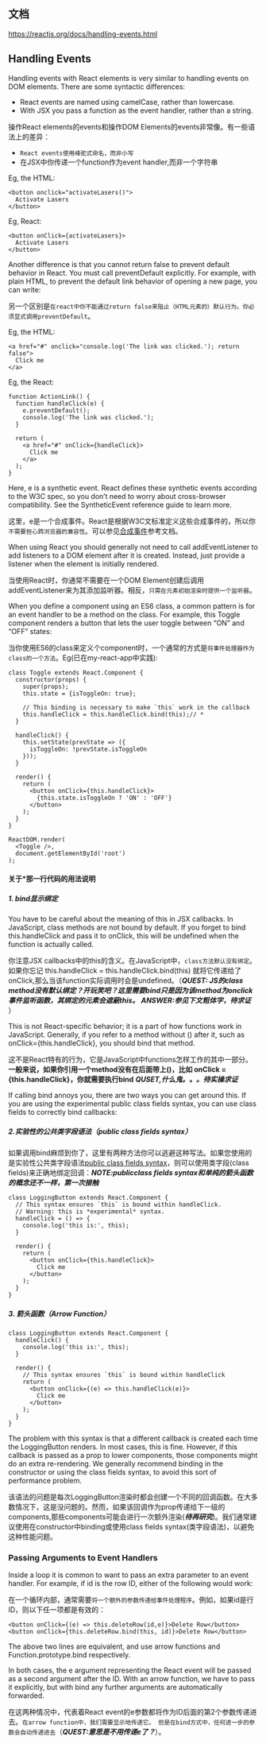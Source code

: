 ## 文档
<https://reactjs.org/docs/handling-events.html>

## Handling Events
Handling events with React elements is very similar to handling events on DOM elements. There are some syntactic differences:
- React events are named using camelCase, rather than lowercase.
- With JSX you pass a function as the event handler, rather than a string.

操作React elements的events和操作DOM Elements的events非常像。有一些语法上的差异：
- `React events使用峰驼式命名，而非小写`
- 在JSX中你传递一个function作为event handler,而非一个字符串

Eg, the HTML:
```
<button onclick="activateLasers()">
  Activate Lasers
</button>
```

Eg, React:
```
<button onClick={activateLasers}>
  Activate Lasers
</button>
```

Another difference is that you cannot return false to prevent default behavior in React. You must call preventDefault explicitly. For example, with plain HTML, to prevent the default link behavior of opening a new page, you can write:

另一个区别是`在react中你不能通过return false来阻止（HTML元素的）默认行为。你必须显式调用preventDefault`。

Eg, the HTML:

```
<a href="#" onclick="console.log('The link was clicked.'); return false">
  Click me
</a>
```

Eg, the React:
```
function ActionLink() {
  function handleClick(e) {
    e.preventDefault();
    console.log('The link was clicked.');
  }

  return (
    <a href="#" onClick={handleClick}>
      Click me
    </a>
  );
}
```

Here, e is a synthetic event. React defines these synthetic events according to the W3C spec, so you don’t need to worry about cross-browser compatibility. See the SyntheticEvent reference guide to learn more.

这里，e是一个合成事件。React是根据W3C文标准定义这些合成事件的，所以你`不需要担心跨浏览器的兼容性`。可以参见[合成事件](https://reactjs.org/docs/events.html)参考文档。

When using React you should generally not need to call addEventListener to add listeners to a DOM element after it is created. Instead, just provide a listener when the element is initially rendered.

当使用React时，你通常不需要在一个DOM Element创建后调用addEventListener来为其添加监听器。相反，`只需在元素初始渲染时提供一个监听器`。

When you define a component using an ES6 class, a common pattern is for an event handler to be a method on the class. For example, this Toggle component renders a button that lets the user toggle between “ON” and “OFF” states:

当你使用ES6的class来定义个component时，一个通常的方式是`将事件处理器作为class的一个方法`。Eg(已在my-react-app中实践):

```
class Toggle extends React.Component {
  constructor(props) {
    super(props);
    this.state = {isToggleOn: true};

    // This binding is necessary to make `this` work in the callback
    this.handleClick = this.handleClick.bind(this);// *
  }

  handleClick() {
    this.setState(prevState => ({
      isToggleOn: !prevState.isToggleOn
    }));
  }

  render() {
    return (
      <button onClick={this.handleClick}>
        {this.state.isToggleOn ? 'ON' : 'OFF'}
      </button>
    );
  }
}

ReactDOM.render(
  <Toggle />,
  document.getElementById('root')
);
```

#### 关于*那一行代码的用法说明
##### 1. bind显示绑定
You have to be careful about the meaning of this in JSX callbacks. In JavaScript, class methods are not bound by default. If you forget to bind this.handleClick and pass it to onClick, this will be undefined when the function is actually called.

你注意JSX callbacks中的this的含义。在JavaScript中，`class方法默认没有绑定`。如果你忘记 this.handleClick = this.handleClick.bind(this) 就将它传递给了onClick,那么当该function实际调用时会是undefined。（***QUEST: JS的class method没有默认绑定？开玩笑吧？这里需要bind只是因为该method为onclick事件监听函数，其绑定的元素会遮蔽this。***  ***ANSWER:参见下文粗体字，待求证*** ）

This is not React-specific behavior; it is a part of how functions work in JavaScript. Generally, if you refer to a method without () after it, such as onClick={this.handleClick}, you should bind that method.

这不是React特有的行为，它是JavaScript中functions怎样工作的其中一部分。**一般来说，如果你引用一个method没有在后面带上()，比如 onClick = {this.handleClick}，你就需要执行bind**  ***QUSET,什么鬼。。。待实操求证***

If calling bind annoys you, there are two ways you can get around this. If you are using the experimental public class fields syntax, you can use class fields to correctly bind callbacks:

##### 2.实验性的公共类字段语法（public class fields syntax）
如果调用bind麻烦到你了，这里有两种方法你可以逃避这种写法。如果您使用的是实验性公共类字段语法[public class fields syntax](https://babeljs.io/docs/plugins/transform-class-properties/)，则可以使用类字段(class fields)来正确地绑定回调：***NOTE:publicclass fields syntax和单纯的箭头函数的概念还不一样，第一次接触***

```
class LoggingButton extends React.Component {
  // This syntax ensures `this` is bound within handleClick.
  // Warning: this is *experimental* syntax.
  handleClick = () => {
    console.log('this is:', this);
  }

  render() {
    return (
      <button onClick={this.handleClick}>
        Click me
      </button>
    );
  }
}
```

##### 3. 箭头函数（Arrow Function）
```
class LoggingButton extends React.Component {
  handleClick() {
    console.log('this is:', this);
  }

  render() {
    // This syntax ensures `this` is bound within handleClick
    return (
      <button onClick={(e) => this.handleClick(e)}>
        Click me
      </button>
    );
  }
}
```

The problem with this syntax is that a different callback is created each time the LoggingButton renders. In most cases, this is fine. However, if this callback is passed as a prop to lower components, those components might do an extra re-rendering. We generally recommend binding in the constructor or using the class fields syntax, to avoid this sort of performance problem.

该语法的问题是每次LoggingButton渲染时都会创建一个不同的回调函数。在大多数情况下，这是没问题的。然而，如果该回调作为prop传递给下一级的components,那些components可能会进行一次额外渲染(***待再研究***)。我们通常建议使用在constructor中binding或使用class fields syntax(类字段语法)，以避免这种性能问题。

### Passing Arguments to Event Handlers
Inside a loop it is common to want to pass an extra parameter to an event handler. For example, if id is the row ID, either of the following would work:

在一个循环内部，通常需要`将一个额外的参数传递给事件处理程序`。例如，如果id是行ID，则以下任一项都是有效的：

```
<button onClick={(e) => this.deleteRow(id,e)}>Delete Row</button>
<button onClick={this.deleteRow.bind(this, id)}>Delete Row</button>
```

The above two lines are equivalent, and use arrow functions and Function.prototype.bind respectively.

In both cases, the e argument representing the React event will be passed as a second argument after the ID. With an arrow function, we have to pass it explicitly, but with bind any further arguments are automatically forwarded.

在这两种情况中，代表着React event的e参数都将作为ID后面的第2个参数传递进去。`在arrow function中，我们需要显示地传递它。 但是在bind方式中，任何进一步的参数会自动传递进去`（***QUEST:意思是不用传递e了？***）。